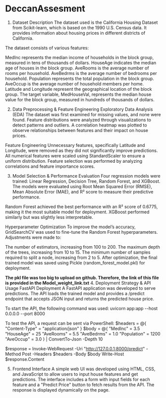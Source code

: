 # DeccanAssesment
1. Dataset Description
The dataset used is the California Housing Dataset from Scikit-learn, which is based on the 1990 U.S. Census data. It provides information about housing prices in different districts of California.

The dataset consists of various features:

MedInc represents the median income of households in the block group, measured in tens of thousands of dollars.
HouseAge indicates the median age of houses in the block group.
AveRooms is the average number of rooms per household.
AveBedrms is the average number of bedrooms per household.
Population represents the total population in the block group.
AveOccup is the average number of household members per home.
Latitude and Longitude represent the geographical location of the block group.
The target variable, MedHouseVal, represents the median house value for the block group, measured in hundreds of thousands of dollars.

2. Data Preprocessing & Feature Engineering
Exploratory Data Analysis (EDA)
The dataset was first examined for missing values, and none were found. Feature distributions were analyzed through visualizations to detect patterns and outliers. A correlation heatmap was plotted to observe relationships between features and their impact on house prices.

Feature Engineering
Unnecessary features, specifically Latitude and Longitude, were removed as they did not significantly improve predictions. All numerical features were scaled using StandardScaler to ensure a uniform distribution. Feature selection was performed by analyzing correlations and feature importance scores.

3. Model Selection & Performance Evaluation
Four regression models were trained: Linear Regression, Decision Tree, Random Forest, and XGBoost. The models were evaluated using Root Mean Squared Error (RMSE), Mean Absolute Error (MAE), and R² score to measure their predictive performance.

Random Forest achieved the best performance with an R² score of 0.6775, making it the most suitable model for deployment. XGBoost performed similarly but was slightly less interpretable.

Hyperparameter Optimization
To improve the model’s accuracy, GridSearchCV was used to fine-tune the Random Forest hyperparameters. Adjustments were made to:

The number of estimators, increasing from 100 to 200.
The maximum depth of the trees, increasing from 10 to 15.
The minimum number of samples required to split a node, increasing from 2 to 5.
After optimization, the final trained model was saved using Pickle (random_forest_model.pkl) for deployment.

**The pkl file was too big to upload on github. Therefore, the link of this file is provided in the Model_weight_link.txt**
4. Deployment Strategy & API Usage
FastAPI Deployment
A FastAPI application was developed to serve predictions. The API loads the trained model and provides a /predict endpoint that accepts JSON input and returns the predicted house price.

To start the API, the following command was used:
uvicorn app:app --host 0.0.0.0 --port 8000

To test the API, a request can be sent via PowerShell:
$headers = @{ "Content-Type" = "application/json" }
$body = @{
    "MedInc" = 3.5
    "HouseAge" = 25
    "AveRooms" = 5.5
    "AveBedrms" = 1.0
    "Population" = 1200
    "AveOccup" = 3.0
} | ConvertTo-Json -Depth 10

$response = Invoke-WebRequest -Uri "http://127.0.0.1:8000/predict" -Method Post -Headers $headers -Body $body
Write-Host $response.Content

5. Frontend Interface
A simple web UI was developed using HTML, CSS, and JavaScript to allow users to input house features and get predictions. The interface includes a form with input fields for each feature and a "Predict Price" button to fetch results from the API. The response is displayed dynamically on the page.
